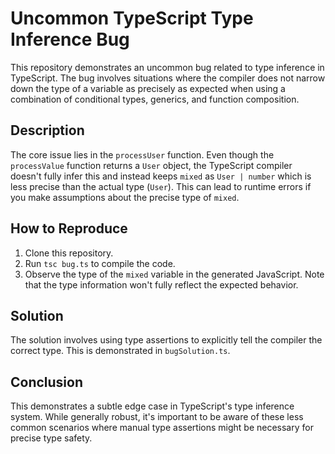 # Uncommon TypeScript Type Inference Bug

This repository demonstrates an uncommon bug related to type inference in TypeScript.  The bug involves situations where the compiler does not narrow down the type of a variable as precisely as expected when using a combination of conditional types, generics, and function composition.

## Description

The core issue lies in the `processUser` function. Even though the `processValue` function returns a `User` object, the TypeScript compiler doesn't fully infer this and instead keeps `mixed` as `User | number` which is less precise than the actual type (`User`).  This can lead to runtime errors if you make assumptions about the precise type of `mixed`.

## How to Reproduce

1. Clone this repository.
2. Run `tsc bug.ts` to compile the code.
3. Observe the type of the `mixed` variable in the generated JavaScript. Note that the type information won't fully reflect the expected behavior.

## Solution

The solution involves using type assertions to explicitly tell the compiler the correct type. This is demonstrated in `bugSolution.ts`.

## Conclusion

This demonstrates a subtle edge case in TypeScript's type inference system. While generally robust, it's important to be aware of these less common scenarios where manual type assertions might be necessary for precise type safety.